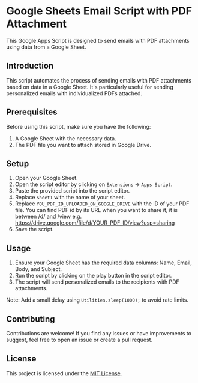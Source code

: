 # Google Sheets Email Script with PDF Attachment

This Google Apps Script is designed to send emails with PDF attachments using data from a Google Sheet.

## Introduction

This script automates the process of sending emails with PDF attachments based on data in a Google Sheet. It's particularly useful for sending personalized emails with individualized PDFs attached.

## Prerequisites

Before using this script, make sure you have the following:

1. A Google Sheet with the necessary data.
2. The PDF file you want to attach stored in Google Drive.

## Setup

1. Open your Google Sheet.
2. Open the script editor by clicking on `Extensions` -> `Apps Script`.
3. Paste the provided script into the script editor.
4. Replace `Sheet1` with the name of your sheet.
5. Replace `YOU_PDF_ID_UPLOADED_ON_GOOGLE_DRIVE` with the ID of your PDF file. You can find PDF id by its URL when you want to share it, it is between /d/ and /view e.g. https://drive.google.com/file/d/YOUR_PDF_ID/view?usp=sharing
6. Save the script.

## Usage

1. Ensure your Google Sheet has the required data columns: Name, Email, Body, and Subject.
2. Run the script by clicking on the play button in the script editor.
3. The script will send personalized emails to the recipients with PDF attachments.

Note: Add a small delay using `Utilities.sleep(1000);` to avoid rate limits.

## Contributing

Contributions are welcome! If you find any issues or have improvements to suggest, feel free to open an issue or create a pull request.

## License

This project is licensed under the [MIT License](LICENSE).
